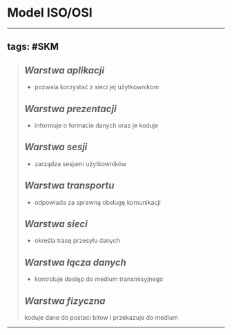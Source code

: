 # Model ISO/OSI
---
tags: #SKM 
---
> ## *Warstwa aplikacji*
> - pozwala korzystać z sieci jej użytkownikom
> ## *Warstwa prezentacji*
> - informuje o formacie danych oraz je koduje
> ## *Warstwa sesji*
> - zarządza sesjami użytkowników
> ## *Warstwa transportu* 
> - odpowiada za sprawną obsługę komunikacji
> ## *Warstwa sieci* 
> - określa trasę przesyłu danych
> ## *Warstwa łącza danych*
> - kontroluje dostęp do medium transmisyjnego
> ## *Warstwa fizyczna*
> koduje dane do postaci bitow i przekazuje do medium

---